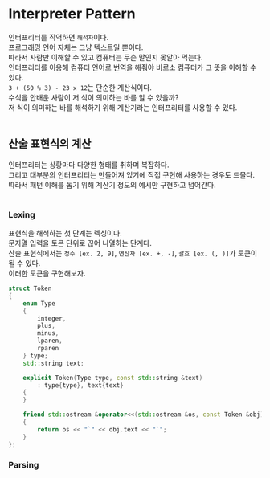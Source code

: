# Interpreter Pattern  

인터프리터를 직역하면 ```해석자```이다.  
프로그래밍 언어 자체는 그냥 텍스트일 뿐이다.  
따라서 사람만 이해할 수 있고 컴퓨터는 무슨 말인지 못알아 먹는다.  
인터프리터를 이용해 컴퓨터 언어로 번역을 해줘야 비로소 컴퓨터가 그 뜻을 이해할 수 있다.  
```3 + (50 % 3) - 23 x 12```는 단순한 계산식이다.  
수식을 안배운 사람이 저 식이 의미하는 바를 알 수 있을까?  
저 식이 의미하는 바를 해석하기 위해 계산기라는 인터프리터를 사용할 수 있다.  
&nbsp;  

## 산술 표현식의 계산  

인터프리터는 상황마다 다양한 형태를 취하며 복잡하다.  
그리고 대부분의 인터프리터는 만들어져 있기에 직접 구현해 사용하는 경우도 드물다.  
따라서 패턴 이해를 돕기 위해 계산기 정도의 예시만 구현하고 넘어간다.  
&nbsp;  

### Lexing  

표현식을 해석하는 첫 단계는 렉싱이다.  
문자열 입력을 토큰 단위로 끊어 나열하는 단계다.  
산술 표현식에서는 ```정수 [ex. 2, 9]```, ```연산자 [ex. +, -]```, ```괄호 [ex. (, )]```가 토큰이 될 수 있다.  
이러한 토큰을 구현해보자.  
```c++
struct Token
{
    enum Type
    {
        integer,
        plus,
        minus,
        lparen,
        rparen
    } type;
    std::string text;

    explicit Token(Type type, const std::string &text)
        : type{type}, text{text}
    {
    }

    friend std::ostream &operator<<(std::ostream &os, const Token &obj)
    {
        return os << "`" << obj.text << "`";
    }
};
```


### Parsing  

